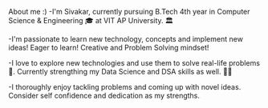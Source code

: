 About me :)
-I'm Sivakar, currently pursuing B.Tech 4th year in Computer Science & Engineering 🎓 at VIT AP University. 🏛

-I'm passionate to learn new technology, concepts and implement new ideas! Eager to learn! Creative and Problem Solving mindset!

-I love to explore new technologies and use them to solve real-life problems 🤖. Currently strengthing my Data Science and DSA skills as well. 👨‍🔬

-I thoroughly enjoy tackling problems and coming up with novel ideas. Consider self confidence and dedication as my strengths.

<!---
SpiderXYZ/SpiderXYZ is a ✨ special ✨ repository because its `README.md` (this file) appears on your GitHub profile.
You can click the Preview link to take a look at your changes.
--->
